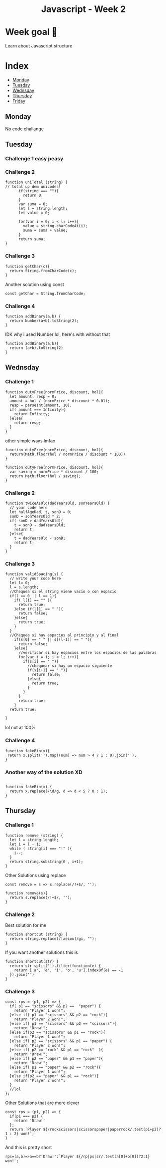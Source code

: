 <h1 align="center">Javascript - Week 2</h1>

# Week goal 🏁

<p>Learn about Javascript structure</p>

# Index
- [Monday](#monday)
- [Tuesday](#tuesday)
- [Wednsday](#wednsday)
- [Thursday](#thursday)
- [Friday](#friday)

## Monday
No code challange

## Tuesday
### Challenge 1 easy peasy
### Challenge 2
``` 
function uniTotal (string) {
// total up dem unicodes!
      if(string === ""){
        return 0;
      }
      var suma = 0;
      let l = string.length;
      let value = 0;
  
      for(var i = 0; i < l; i++){
        value = string.charCodeAt(i);        
        suma = suma + value;
      }
      return suma;
}
``` 
### Challenge 3
``` 
function getChar(c){
  return String.fromCharCode(c);
}
``` 
Another solution using const 
``` 
const getChar = String.fromCharCode;
``` 
### Challenge 4
``` 
function addBinary(a,b) {
  return Number(a+b).toString(2);
}
``` 
IDK why i used Number lol, here's with without that
``` 
function addBinary(a,b){
  return (a+b).toString(2)
}
``` 

## Wednsday
### Challenge 1
``` 
function dutyFree(normPrice, discount, hol){
  let amount, resp = 0;
  amount = hol / (normPrice * discount * 0.01);
  resp = parseInt(amount, 10);
  if( amount === Infinity){
    return Infinity;
  }else{
    return resp;
  }
}
``` 
other simple ways lmfao
``` 
function dutyFree(normPrice, discount, hol){
  return(Math.floor(hol / normPrice / discount * 100))
}
``` 
``` 
function dutyFree(normPrice, discount, hol){
  var saving = normPrice * discount / 100;
  return Math.floor(hol / saving);
}
``` 
### Challenge 2
``` 
function twiceAsOld(dadYearsOld, sonYearsOld) {
  // your code here
  let halfAgeDad, t, sonD = 0;
  sonD = sonYearsOld * 2;
  if( sonD > dadYearsOld){
    t = sonD - dadYearsOld;
    return t;
  }else{
    t = dadYearsOld - sonD;
    return t;
  }
}
``` 
### Challenge 3
``` 
function validSpacing(s) {
  // write your code here
  let l= 0;
  l = s.length;
  //Chequea si el string viene vacio o con espacio
  if(l == 0 || l == 1){
    if( l[1] == "" ){      
      return true;
    }else if(l[1] == " "){
      return false;
    }else{
      return true;
    }
  }  
  //Chequea si hay espacios al principio y al final
    if(s[0] == " " || s[(l-1)] == " "){      
      return false;
    }else{
      //verificar si hay espacios entre los espacios de las palabras
      for(var i = 1; i < l; i++){
        if(s[i] == " "){
          //chequear si hay un espacio siguiente
          if(s[i+1] == " "){
            return false;
          }else{
            return true;
          }
        }
      }
      return true;
    }
  return true;
  
}
``` 
lol not at 100%
### Challenge 4
``` 
function fakeBin(x){
 return x.split('').map((num) => num > 4 ? 1 : 0).join('');
}
``` 

### Another way of the solution XD
``` 

function fakeBin(x) {
  return x.replace(/\d/g, d => d < 5 ? 0 : 1);
}
``` 
## Thursday
### Challenge 1
``` 
function remove (string) {  
  let l = string.length;
  let i = l - 1;
  while ( string[i] === "!" ){
    i--;
  }
  return string.substring(0 , i+1);
}
``` 
Other Solutions using replace
``` 
const remove = s => s.replace(/!+$/, '');
``` 
``` 
function remove(s){
  return s.replace(/!+$/, '');
}
``` 
### Challenge 2
Best solution for me
``` 
function shortcut (string) {  
  return string.replace(/[aeiou]/gi, "");  
}
``` 
If you want another solutions this is
``` 
function shortcut(str) {
  return str.split('').filter(function(e) {
    return ['a', 'e', 'i', 'o', 'u'].indexOf(e) == -1 
  }).join('')
}
``` 
### Challenge 3
``` 
const rps = (p1, p2) => {
  if( p1 == "scissors" && p2 ==  "paper") {
    return "Player 1 won!";
  }else if( p1 == "scissors" && p2 == "rock"){
    return "Player 2 won!";
  }else if( p1 == "scissors" && p2 == "scissors"){
    return "Draw!";
  }else if(p2 == "scissors" && p1 == "rock"){
    return "Player 1 won!";
  }else if( p2 == "scissors" && p1 == "paper") {
    return "Player 2 won!";
  }else if( p2 == "rock" && p1 == "rock"  ){
    return "Draw!";
  }else if( p2 == "paper" && p1 == "paper"){
    return "Draw!";
  }else if( p1 == "paper" && p2 == "rock"){
    return "Player 1 won!";
  }else if(p2 == "paper" && p1 == "rock"){
    return "Player 2 won!";
  }
  //lol
};
``` 
Other Solutions that are more clever
``` 
const rps = (p1, p2) => {
  if(p1 === p2) {
    return 'Draw!'
  }; 
  return `Player ${/rockscissors|scissorspaper|paperrock/.test(p1+p2)? 1 : 2} won!`;
}
``` 
And this is pretty short
``` 
rps=(a,b)=>a==b?'Draw!':`Player ${/rp|ps|sr/.test(a[0]+b[0])?2:1} won!`;
``` 
